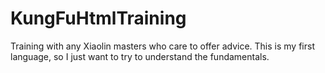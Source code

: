 # KungFuHtmlTraining
Training with any Xiaolin masters who care to offer advice. This is my first language, so I just want to try to understand the fundamentals.
